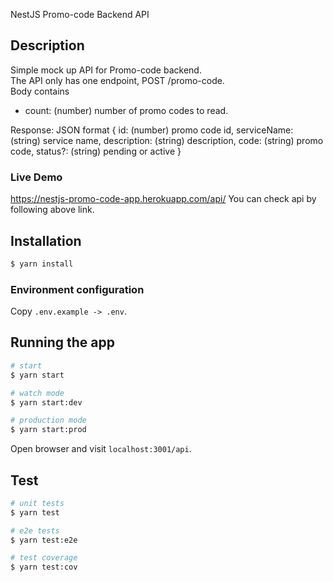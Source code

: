 NestJS Promo-code Backend API

## Description
Simple mock up API for Promo-code backend. <br/>
The API only has one endpoint, POST /promo-code.<br/>
Body contains
  - count: (number) number of promo codes to read.

Response: JSON format
{
  id: (number) promo code id,
  serviceName: (string) service name,
  description: (string) description,
  code: (string) promo code,
  status?: (string) pending or active
}

### Live Demo
https://nestjs-promo-code-app.herokuapp.com/api/
You can check api by following above link.

## Installation

```bash
$ yarn install
```
### Environment configuration
Copy `.env.example -> .env`.


## Running the app

```bash
# start
$ yarn start

# watch mode
$ yarn start:dev

# production mode
$ yarn start:prod
```

Open browser and visit `localhost:3001/api`.

## Test

```bash
# unit tests
$ yarn test

# e2e tests
$ yarn test:e2e

# test coverage
$ yarn test:cov
```

